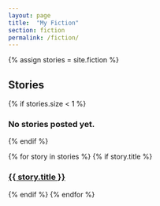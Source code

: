 ```yaml
---
layout: page
title:  "My Fiction"
section: fiction
permalink: /fiction/
---
```


{% assign stories = site.fiction %}

## Stories

{% if stories.size < 1 %}
  <h3>No stories posted yet.</h3>
{% endif %}

{% for story in stories %}
  {% if story.title %}
  <h3><a class="page-link" href="{{ story.url | prepend: site.baseurl }}">{{ story.title }}</a></h3>
  {% endif %}
{% endfor %}
